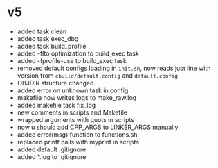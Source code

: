 # v5
+ added task clean
+ added task exec_dbg
+ added task build_profile
+ added -flto optimization to build_exec task
+ added -fprofile-use to build_exec task
+ removed default configs loading in `init.sh`, now reads just line with version from `cbuild/default.config` and `default.config` 
+ OBJDIR structure changed
+ added error on unknown task in config
+ makefile now writes logs to make_raw.log
+ added makefile task fix_log
+ new comments in scripts and Makefile 
+ wrapped arguments with quots in scripts
+ now u should add CPP_ARGS to LINKER_ARGS manually
+ added error(msg) function to functions.sh
+ replaced printf calls with myprint in scripts
+ added default .gitignore
+ added *.log to .gitignore
